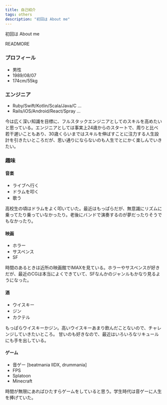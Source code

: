 ```yaml
---
title: 自己紹介
tags: others
description: "初回は About me"
---
```


初回は About me

READMORE


### プロフィール
- 男性
- 1989/08/07
- 174cm/55kg

### エンジニア
- Ruby/Swift/Kotlin/Scala/Java/C ...
- Rails/iOS/Android/React/Spray ...

今は広く深い知識を目標に、フルスタックエンジニアとしてのスキルを高めたいと思っている。エンジニアとしては事実上24歳からのスタートで、周りと比べ若干遅いこともあり、30歳くらいまではスキルを伸ばすことに注力する人生設計を引きたいところだが、思い通りにならないのも人生でとにかく楽しんでいきたい。

### 趣味

#### 音楽
- ライブへ行く
- ドラムを叩く
- 歌う

高校生の頃はドラムをよく叩いていた。最近はもっぱらだが、無意識にリズムに乗ってたり乗っていなかったり。老後にバンドで演奏するのが夢だったりそうでもなかったり。

#### 映画
- ホラー
- サスペンス
- SF

時間のあるときは近所の映画館でIMAXを見ている。ホラーやサスペンスが好きだが、最近のCGは本当によくできていて、SFなんかのジャンルもかなり見るようになった。

#### 酒
- ウイスキー
- ジン
- カクテル

もっぱらウイスキーかジン。高いウイスキーあまり飲んだことないので、チャレンジしていきたいところ。
甘いのも好きなので、最近はいろいろなリキュールにも手を出している。

#### ゲーム
- 音ゲー [beatmania IIDX, drummania]
- FPS
- Splatoon
- Minecraft

時間が無限にあればひたすらゲームをしていると思う。学生時代は音ゲーに人生を捧げていた。
